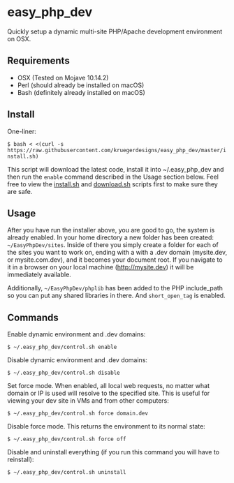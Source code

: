 easy_php_dev
============

Quickly setup a dynamic multi-site PHP/Apache development environment on OSX.

Requirements
------------

- OSX (Tested on Mojave 10.14.2)
- Perl (should already be installed on macOS)
- Bash (definitely already installed on macOS)

Install
-------

One-liner:

`$ bash < <(curl -s https://raw.githubusercontent.com/kruegerdesigns/easy_php_dev/master/install.sh)`

This script will download the latest code, install it into ~/.easy_php_dev and then run the `enable` command described in the Usage section below. Feel free to view the [install.sh](https://github.com/kruegerdesigns/easy_php_dev/blob/master/install.sh) and [download.sh](https://github.com/kruegerdesigns/easy_php_dev/blob/master/download.sh) scripts first to make sure they are safe.

Usage
-----

After you have run the installer above, you are good to go, the system is already enabled. In your home directory a new folder has been created: `~/EasyPhpDev/sites`. Inside of there you simply create a folder for each of the sites you want to work on, ending with a with a .dev domain (mysite.dev, or mysite.com.dev), and it becomes your document root. If you navigate to it in a browser on your local machine (http://mysite.dev) it will be immediately available.

Additionally, `~/EasyPhpDev/phplib` has been added to the PHP include_path so you can put any shared libraries in there. And `short_open_tag` is enabled.

Commands
--------

Enable dynamic environment and .dev domains:

`$ ~/.easy_php_dev/control.sh enable`

Disable dynamic environment and .dev domains:

`$ ~/.easy_php_dev/control.sh disable`

Set force mode. When enabled, all local web requests, no matter what domain or IP is used will resolve to the specified site. This is useful for viewing your dev site in VMs and from other computers:

`$ ~/.easy_php_dev/control.sh force domain.dev`

Disable force mode. This returns the environment to its normal state:

`$ ~/.easy_php_dev/control.sh force off`

Disable and uninstall everything (if you run this command you will have to reinstall):

`$ ~/.easy_php_dev/control.sh uninstall`
